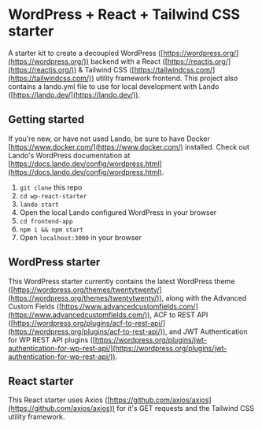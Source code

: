 # WordPress + React + Tailwind CSS starter

A starter kit to create a decoupled WordPress ([https://wordpress.org/](https://wordpress.org/)) backend with a React ([https://reactjs.org/](https://reactjs.org/)) & Tailwind CSS ([https://tailwindcss.com/](https://tailwindcss.com/)) utility framework frontend. This project also contains a lando.yml file to use for local development with Lando ([https://lando.dev/](https://lando.dev/)).

## Getting started

If you're new, or have not used Lando, be sure to have Docker [https://www.docker.com/](https://www.docker.com/) installed. Check out Lando's WordPress documentation at [https://docs.lando.dev/config/wordpress.html](https://docs.lando.dev/config/wordpress.html).

1. `git clone` this repo
2. `cd wp-react-starter`
3. `lando start`
4. Open the local Lando configured WordPress in your browser
5. `cd frontend-app`
6. `npm i && npm start`
7. Open `localhost:3000` in your browser

## WordPress starter

This WordPress starter currently contains the latest WordPress theme ([https://wordpress.org/themes/twentytwenty/](https://wordpress.org/themes/twentytwenty/)), along with the Advanced Custom Fields ([https://www.advancedcustomfields.com/](https://www.advancedcustomfields.com/)), ACF to REST API ([https://wordpress.org/plugins/acf-to-rest-api/](https://wordpress.org/plugins/acf-to-rest-api/)), and JWT Authentication for WP REST API plugins ([https://wordpress.org/plugins/jwt-authentication-for-wp-rest-api/](https://wordpress.org/plugins/jwt-authentication-for-wp-rest-api/)).

## React starter

This React starter uses Axios ([https://github.com/axios/axios](https://github.com/axios/axios)) for it's GET requests and the Tailwind CSS utility framework.
